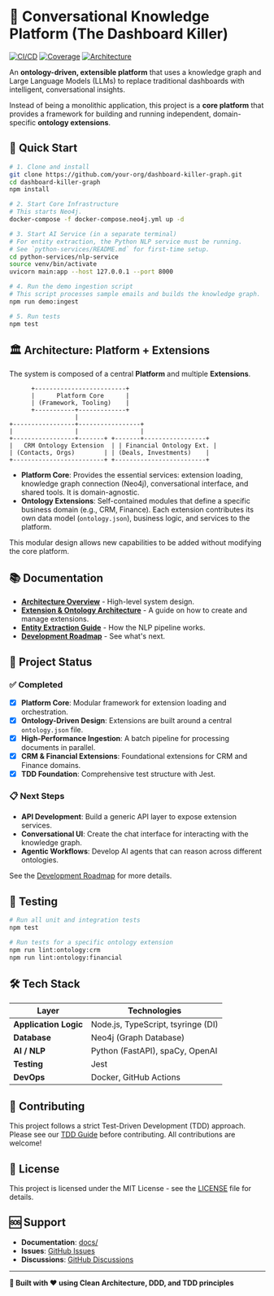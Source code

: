 # 🧠 Conversational Knowledge Platform (The Dashboard Killer)

[![CI/CD](https://github.com/your-org/dashboard-killer-graph/workflows/test/badge.svg)](https://github.com/your-org/dashboard-killer-graph/actions)
[![Coverage](https://img.shields.io/badge/coverage-85%25-green.svg)](./docs/testing/coverage-report.md)
[![Architecture](https://img.shields.io/badge/architecture-modular-brightgreen.svg)](./docs/architecture/overview.md)

An **ontology-driven, extensible platform** that uses a knowledge graph and Large Language Models (LLMs) to replace traditional dashboards with intelligent, conversational insights.

Instead of being a monolithic application, this project is a **core platform** that provides a framework for building and running independent, domain-specific **ontology extensions**.

## 🚀 Quick Start

```bash
# 1. Clone and install
git clone https://github.com/your-org/dashboard-killer-graph.git
cd dashboard-killer-graph
npm install

# 2. Start Core Infrastructure
# This starts Neo4j.
docker-compose -f docker-compose.neo4j.yml up -d

# 3. Start AI Service (in a separate terminal)
# For entity extraction, the Python NLP service must be running.
# See `python-services/README.md` for first-time setup.
cd python-services/nlp-service
source venv/bin/activate
uvicorn main:app --host 127.0.0.1 --port 8000

# 4. Run the demo ingestion script
# This script processes sample emails and builds the knowledge graph.
npm run demo:ingest

# 5. Run tests
npm test
```

## 🏛️ Architecture: Platform + Extensions

The system is composed of a central **Platform** and multiple **Extensions**.

```
      +-------------------------+
      |      Platform Core      |
      | (Framework, Tooling)    |
      +-----------+-------------+
                  |
+-----------------+-----------------+
|                 |                 |
+-----------------+-------+ +-------+-----------------+
|   CRM Ontology Extension  | | Financial Ontology Ext. |
| (Contacts, Orgs)        | | (Deals, Investments)    |
+-------------------------+ +-------------------------+
```

-   **Platform Core**: Provides the essential services: extension loading, knowledge graph connection (Neo4j), conversational interface, and shared tools. It is domain-agnostic.
-   **Ontology Extensions**: Self-contained modules that define a specific business domain (e.g., CRM, Finance). Each extension contributes its own data model (`ontology.json`), business logic, and services to the platform.

This modular design allows new capabilities to be added without modifying the core platform.

## 📚 Documentation

-   [**Architecture Overview**](./docs/architecture/overview.md) - High-level system design.
-   [**Extension & Ontology Architecture**](./docs/architecture/ontologies.md) - A guide on how to create and manage extensions.
-   [**Entity Extraction Guide**](./docs/architecture/entity-extraction-guide.md) - How the NLP pipeline works.
-   [**Development Roadmap**](./docs/development/roadmap.md) - See what's next.

## 🎯 Project Status

### ✅ Completed
-   [x] **Platform Core**: Modular framework for extension loading and orchestration.
-   [x] **Ontology-Driven Design**: Extensions are built around a central `ontology.json` file.
-   [x] **High-Performance Ingestion**: A batch pipeline for processing documents in parallel.
-   [x] **CRM & Financial Extensions**: Foundational extensions for CRM and Finance domains.
-   [x] **TDD Foundation**: Comprehensive test structure with Jest.

### 📋 Next Steps
-   **API Development**: Build a generic API layer to expose extension services.
-   **Conversational UI**: Create the chat interface for interacting with the knowledge graph.
-   **Agentic Workflows**: Develop AI agents that can reason across different ontologies.

See the [Development Roadmap](./docs/development/roadmap.md) for more details.

## 🧪 Testing

```bash
# Run all unit and integration tests
npm test

# Run tests for a specific ontology extension
npm run lint:ontology:crm
npm run lint:ontology:financial
```

## 🛠️ Tech Stack

| Layer                | Technologies                               |
| -------------------- | ------------------------------------------ |
| **Application Logic**| Node.js, TypeScript, tsyringe (DI)         |
| **Database**         | Neo4j (Graph Database)                     |
| **AI / NLP**         | Python (FastAPI), spaCy, OpenAI            |
| **Testing**          | Jest                                       |
| **DevOps**           | Docker, GitHub Actions                     |

## 🤝 Contributing

This project follows a strict Test-Driven Development (TDD) approach. Please see our [TDD Guide](./docs/development/tdd-approach.md) before contributing. All contributions are welcome!

## 📄 License

This project is licensed under the MIT License - see the [LICENSE](LICENSE) file for details.

## 🆘 Support

- **Documentation**: [docs/](docs/)
- **Issues**: [GitHub Issues](https://github.com/your-org/dashboard-killer-graph/issues)
- **Discussions**: [GitHub Discussions](https://github.com/your-org/dashboard-killer-graph/discussions)

---

**🎯 Built with ❤️ using Clean Architecture, DDD, and TDD principles** 